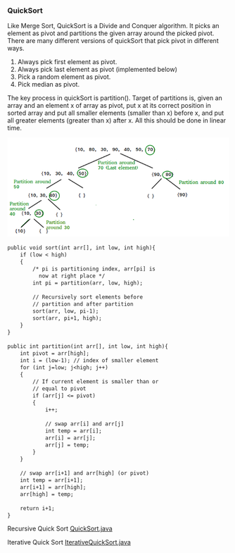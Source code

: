 ### QuickSort
Like Merge Sort, QuickSort is a Divide and Conquer algorithm. It picks an element as pivot and partitions the given array around the picked pivot. There are many different versions of quickSort that pick pivot in different ways.


1) Always pick first element as pivot.
2) Always pick last element as pivot (implemented below)
3) Pick a random element as pivot.
4) Pick median as pivot.

The key process in quickSort is partition(). Target of partitions is, given an array and an element x of array as pivot, put x at its correct position in sorted array and put all smaller elements (smaller than x) before x, and put all greater elements (greater than x) after x. All this should be done in linear time.

![alt text](material/QuickSort.png)

````
public void sort(int arr[], int low, int high){
    if (low < high)
    {
        /* pi is partitioning index, arr[pi] is 
          now at right place */
        int pi = partition(arr, low, high);

        // Recursively sort elements before
        // partition and after partition
        sort(arr, low, pi-1);
        sort(arr, pi+1, high);
    }
}

public int partition(int arr[], int low, int high){
    int pivot = arr[high]; 
    int i = (low-1); // index of smaller element
    for (int j=low; j<high; j++)
    {
        // If current element is smaller than or
        // equal to pivot
        if (arr[j] <= pivot)
        {
            i++;

            // swap arr[i] and arr[j]
            int temp = arr[i];
            arr[i] = arr[j];
            arr[j] = temp;
        }
    }

    // swap arr[i+1] and arr[high] (or pivot)
    int temp = arr[i+1];
    arr[i+1] = arr[high];
    arr[high] = temp;

    return i+1;
}

````
Recursive Quick Sort [QuickSort.java](QuickSort.java)

Iterative Quick Sort [IterativeQuickSort.java](IterativeQuickSort.java)